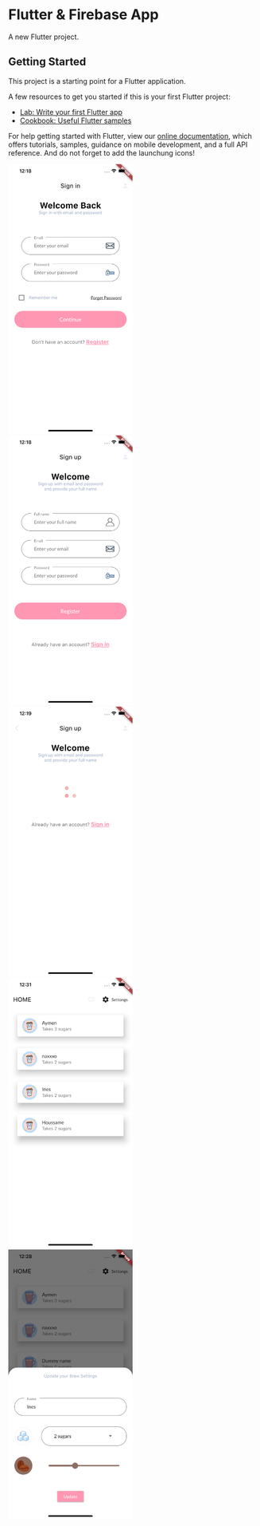 # Flutter & Firebase App

A new Flutter project.

## Getting Started

This project is a starting point for a Flutter application.

A few resources to get you started if this is your first Flutter project:

- [Lab: Write your first Flutter app](https://flutter.dev/docs/get-started/codelab)
- [Cookbook: Useful Flutter samples](https://flutter.dev/docs/cookbook)

For help getting started with Flutter, view our
[online documentation](https://flutter.dev/docs), which offers tutorials,
samples, guidance on mobile development, and a full API reference.
And do not forget to add the launchung icons!
<p float="left">
<img src="https://github.com/nouhben/flutter-firebase/blob/master/assets/images/1.png" width="250" style="margin-right:10px;">
<img src="https://github.com/nouhben/flutter-firebase/blob/master/assets/images/2.png" width="250" style="margin-right:10px;">

<img src="https://github.com/nouhben/flutter-firebase/blob/master/assets/images/3.png" width="250" style="margin-right:10px;">
<img src="https://github.com/nouhben/flutter-firebase/blob/master/assets/images/4.png" width="250" style="margin-right:10px;">

<img src="https://github.com/nouhben/flutter-firebase/blob/master/assets/images/5.png" width="250" style="margin-right:10px;">

</p>



